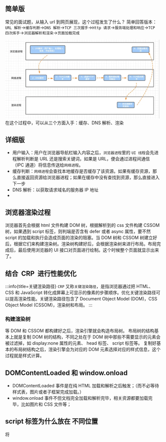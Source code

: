 ## 简单版

常见的面试题，从输入 url 到网页展现，这个过程发生了什么？
简单回答版本：
`URL 解析`->`缓存判断`->`DNS 解析`->`TCP 三次握手`->`Http 请求`->`服务端处理和响应`->`TCP 四次挥手`->`浏览器解析和渲染`->`页面加载完成`

![](./img/url-loaded.png)
在这个过程中，可以从三个方面入手：缓存、DNS 解析、渲染

## 详细版

- 用户输入：用户在浏览器导航栏输入内容之后，`浏览器进程`里的 `UI 线程`会先进程解析判断是 URL 还是搜索关键词，如果是 URL，便会通过进程间通信（IPC 通道）将信息传送给`网络进程`。
- 缓存判断：`网络进程`会查找本地缓存是否缓存了该资源。如果有缓存资源，那么直接返回资源给浏览器进程；如果在缓存中没有查找到资源，那么直接进入下一步
- DNS 解析：以获取请求域名的服务器 IP 地址
-

## 浏览器渲染过程

浏览器首先会根据 html 文件构建 DOM 树，根据解析到的 css 文件构建 CSSOM 树，如果遇到 script 标签，则判端是否含有 defer 或者 async 属性，要不然 script 的加载和执行会造成页面的渲染的阻塞。当 DOM 树和 CSSOM 树建立好后，根据它们来构建渲染树。渲染树构建好后，会根据渲染树来进行布局。布局完成后，最后使用浏览器的 UI 接口对页面进行绘制。这个时候整个页面就显示出来了。

## 结合  CRP  进行性能优化

:::info{title=关键渲染路径}
`CRP` 又称`关键渲染路径`，是指浏览器通过把 HTML、CSS 和 JavaScript 转化成屏幕上可显示的像素的步骤顺序。优化关键渲染路径可以提高渲染性能。关键渲染路径包含了 Document Object Model (DOM)，CSS Object Model (CSSOM)，渲染树和布局。
:::

### 构建渲染树

等 DOM 和 CSSOM 都构建好之后，渲染引擎就会构造布局树。
布局树的结构基本上就是复制 DOM 树的结构，不同之处在于 DOM 树中那些不需要显示的元素会被过滤掉，如 display:none 属性的元素、 head 标签、 script 标签等。
复制好基本的布局树结构之后，渲染引擎会为对应的 DOM 元素选择对应的样式信息，这个过程就是样式计算。

## DOMContentLoaded 和 window.onload

- DOMContentLoaded 事件是在纯 HTML 加载和解析之后触发；（而不必等待样式表，图片或者子框架完成加载。）
- window.onload 事件不但文档完全加载和解析完毕，相关资源都要加载完毕，比如图片和 CSS 文件等；

## script 标签为什么放在 不同位置

将 <script> 标签放置在 HTML 文档的 <head> 或 <body> 部分时，会对页面加载和执行产生不同的影响。

- [你知道 <script> 标签的放置位置对页面的影响吗](https://juejin.cn/post/7241966801214259257?searchId=202403070018490B59CDBE2216614C9DD9#heading-1)

总结：放在顶部的话，JS 会阻塞 HTML 解析和渲染进程，而且此时 DOM 结构还没有生成，不可以操作 DOM 元素，如果 JS 脚本必须在<head>中，可以用异步加载，添加`defer`和`async`。

## 参考文档

- [聊一聊前端性能优化 CRP](https://zhuanlan.zhihu.com/p/157542222)
- [「图文讲解」浏览器原理与页面渲染过程](https://juejin.cn/post/7178033357601636409?searchId=20240306234521113D72100988E24E5838)
- [重新认识浏览器是如何渲染一个页面，细节满满](https://juejin.cn/post/7295720738568175651?searchId=20240306234521113D72100988E24E5838#heading-7)

  1.网页中很多图片？http1.1 中采用多域名部署的方式， http2，多路复用，没有并发限制
  2.url 输入到加载完成：输入内容后，浏览器进程的 ui 进程会判断是搜索关键字还是一个 url，如果是后者就通过 IPC 通道将信息传递给网络进程，首先网络进程会判断本地是否有缓存，没有就进行 DNS 解析，获取到请求域名的 IP 地址，再进行 TCP 三次挥手，此时就可以发起 HTTP 请求，当得到响应之后，进行 TCP 四次挥手，渲染进程的工作结束，进入渲染进程，这一块主要就是浏览器解析 HTML 文档，遇到 JS 和 CSS，分别构造 DOM 树和 CSSOM 树，当两者都构建好了之后，就会进行样式计算，比如把有些样式的相对值改成绝对值，如 em->px,然后可以进行布局了，也就是计算元素的几何位置，通过样式计算和布局计算就构建出了渲染树，此时就可以开始绘制（paint）了，在绘制之前还有一个分层的操作，绘制之后会进行分块，然后就交给 GPU 进程进行光栅化操作，之后将信息交给 GPU 硬件（显卡）完成最终的屏幕成像。

  7.DOMContentLoaded 和 window.onload
  8.defer 和 async 9.为什么 script 标签放在底部？ 11.回流和重绘：回流是重新构建渲染树的过程，重绘是重新绘制的过程
  12.CRP（关键渲染路径）优化 3.盒子模型
  4.fiber
  5.vue 生命周期 6.双向数据绑定的原理：Vue 使用一个 Observer 的类来实现数据劫持，在创建 Vue 实例时，Vue 会递归遍历传入的数据对象，
  并使用 Object.defineproxy 方法将对象的属性转化为响应式属性，在访问属性时收集依赖，在属性变化时通知依赖的 Watcher 对象进行更新操作，更新视图，从而实现数据的响应式更新。依赖收集与响应更新过程也被称为发布订阅。
  7.BFC

https://juejin.cn/post/7236593298763776060?searchId=2024030701055983A7AE1E2636C04B9C4C
